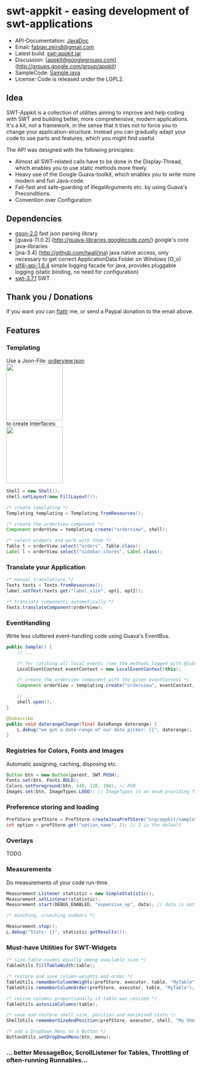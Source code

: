 
swt-appkit - easing development of swt-applications
==========================================

* API-Documentation: [JavaDoc](http://fab1an.github.com/appkit/javadoc/)
* Email: fabian.zeindl@gmail.com
* Latest build: [swt-appkit.jar](http://fab1an.github.com/appkit/swt-appkit.jar)
* Discussion: [appkit@googlegroups.com] (http://groups.google.com/group/appkit)
* SampleCode: [Sample.java](http://github.com/fab1an/appkit/blob/master/src/org/appkit/sample/Sample.java)
* License: Code is released under the LGPL2.

Idea
-------

SWT-Appkit is a collection of utilities aiming to improve and help coding with SWT and
building better, more comprehensive, modern applications.
It's a kit, not a framework, in the sense that it tries not to force you to change your
application-structure. Instead you can gradually adapt your code to use parts and features,
which you might find useful.

The API was designed with the following principles:
* Almost all SWT-related calls have to be done in the Display-Thread, which enables you to use static methods more freely. 
* Heavy use of the Google Guava-toolkit, which enables you to write more modern and fun Java-code.
* Fail-fast and safe-guarding of IllegalArguments etc. by using Guava's Preconditions.
* Convention over Configuration

Dependencies
------------------------

* [gson-2.0](http://google-gson.googlecode.com) fast json parsing library
* [guava-11.0.2] (http://guava-libraries.googlecode.com/) google's core java-libraries
* [jna-3.4] (http://github.com/twall/jna) java native access, only necessary to get correct ApplicationData Folder on Windows (O_o)
* [slf4j-api-1.6.4](http://slf4j.org/) simple logging facade for java, provides pluggable logging (static binding, no need for configuration)
* [swt-3.7.1](http://www.eclipse.org/swt) SWT

Thank you / Donations
------------------------------------

If you want you can [flattr](http://flattr.com/profile/cel1ne) me, or send a Paypal donation to the email above.

Features
-------------------------------

### Templating ###

Use a Json-File: [orderview.json](http://fab1an.github.com/appkit/orderview.json)     
<img src="http://fab1an.github.com/appkit/orderview-json.png" height="150px"/>    
to create Interfaces:    
<img src="http://fab1an.github.com/appkit/Orderview-Sample.png" height="150px"/>    

```java
Shell = new Shell();
shell.setLayout(new FillLayout());

/* create templating */
Templating templating = Templating.fromResources();

/* create the orderView component */
Component orderView = templating.create("orderview", shell);

/* select widgets and work with them */
Table t = orderView.select("orders", Table.class);
Label l = orderView.select("sidebar.stores", Label.class);
```

### Translate your Application ###
```java
/* manual translations */
Texts texts = Texts.fromResources();
label.setText(texts.get("label_size", opt1, opt2));

/* translate components automatically */
Texts.translateComponent(orderView);
```

### EventHandling
Write less cluttered event-handling code using Guava's EventBus.

```java
public Sample() {
	// ...

	/* for catching all local events (see the methods tagged with @Subscribe) */
	LocalEventContext eventContext = new LocalEventContext(this);

	/* create the orderview component with the given eventContext */
	Component orderView = templating.create("orderview", eventContext, shell);

	// ...
	shell.open();
}

@Subscribe
public void daterangeChange(final DateRange daterange) {
	L.debug("we got a date-range of our date picker: {}", daterange);
}
```
### Registries for Colors, Fonts and Images ###
Automatic assigning, caching, disposing etc.

```java
Button btn = new Button(parent, SWT.PUSH);
Fonts.set(btn, Fonts.BOLD);
Colors.setForeground(btn, 140, 120, 100); // RGB
Images.set(btn, ImageTypes.LOGO); // ImageTypes is an enum providing filenames
```

### Preference storing and loading ###

```java
PrefStore prefStore = PrefStore.createJavaPrefStore("org/appkit/sample");
int option = prefStore.get("option_name", 2); // 2 is the default
```


### Overlays ###

TODO

### Measurements
Do measurements of your code run-time.
```java
Measurement.Listener statistic = new SimpleStatistic();
Measurement.setListener(statistic);
Measurement.start(DEBUG_ENABLED, "expensive_op", data); // data is optional

/* munching, crunching numbers */

Measurement.stop();
L.debug("Stats: {}", statistic.getResults());
```

### Must-have Utilities for SWT-Widgets ###
```java
/* size table-coumns equally among available size */
TableUtils.fillTableWidth(table);

/* restore and save column-weights and order */
TableUtils.rememberColumnWeights(prefStore, executor, table, "MyTable");
TableUtils.rememberColumnOrder(prefStore, executor, table, "MyTable");

/* resize columns proportionally if table was resized */
TableUtils.autosizeColumns(table);

/* save and restore shell size, position and maximised state */
ShellUtils.rememberSizeAndPosition(prefStore, executor, shell, "My Shell", defWidth, defHeight, defX, defY);

/* add a DropDown Menu to a Button */
ButtonUtils.setDropDownMenu(btn, menu);
```

### … better MessageBox, ScrollListener for Tables, Throttling of often-running Runnables…
